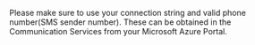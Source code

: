 Please make sure to use your connection string and valid phone number(SMS sender number).
These can be obtained in the Communication Services from your Microsoft Azure Portal.